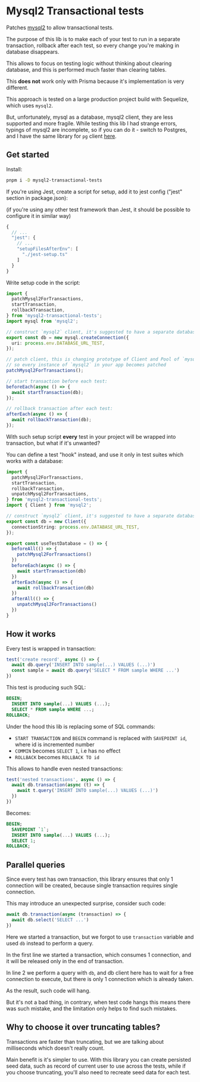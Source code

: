 # Mysql2 Transactional tests

Patches [mysql2](https://www.npmjs.com/package/mysql2) to allow transactional tests.

The purpose of this lib is to make each of your test to run in a separate transaction, rollback after each test, so every change you're making in database disappears.

This allows to focus on testing logic without thinking about clearing database, and this is performed much faster than clearing tables.

This **does not** work only with Prisma because it's implementation is very different.

This approach is tested on a large production project build with Sequelize, which uses `mysql2`.

But, unfortunately, mysql as a database, mysql2 client, they are less supported and more fragile. While testing this lib I had strange errors, typings of mysql2 are incomplete, so if you can do it - switch to Postgres, and I have the same library for `pg` client [here](https://www.npmjs.com/package/pg-transactional-tests).

## Get started

Install:

```sh
pnpm i -D mysql2-transactional-tests
```


If you're using Jest, create a script for setup, add it to jest config ("jest" section in package.json):

(if you're using any other test framework than Jest, it should be possible to configure it in similar way)

```js
{
  // ...
  "jest": {
    // ...
    "setupFilesAfterEnv": [
      "./jest-setup.ts"
    ]
  }
}
```

Write setup code in the script:

```ts
import {
  patchMysql2ForTransactions,
  startTransaction,
  rollbackTransaction,
} from 'mysql2-transactional-tests';
import mysql from 'mysql2';

// construct `mysql2` client, it's suggested to have a separate database for tests:
export const db = new mysql.createConnection({
  uri: process.env.DATABASE_URL_TEST,
});

// patch client, this is changing prototype of Client and Pool of `mysql2`,
// so every instance of `mysql2` in your app becomes patched
patchMysql2ForTransactions();

// start transaction before each test:
beforeEach(async () => {
  await startTransaction(db);
});

// rollback transaction after each test:
afterEach(async () => {
  await rollbackTransaction(db);
});
```

With such setup script **every** test in your project will be wrapped into transaction, but what if it's unwanted?

You can define a test "hook" instead, and use it only in test suites which works with a database:

```ts
import {
  patchMysql2ForTransactions,
  startTransaction,
  rollbackTransaction,
  unpatchMysql2ForTransactions,
} from 'mysql2-transactional-tests';
import { Client } from 'mysql2';

// construct `mysql2` client, it's suggested to have a separate database for tests:
export const db = new Client({
  connectionString: process.env.DATABASE_URL_TEST,
});

export const useTestDatabase = () => {
  beforeAll(() => {
    patchMysql2ForTransactions()
  })
  beforeEach(async () => {
    await startTransaction(db)
  })
  afterEach(async () => {
    await rollbackTransaction(db)
  })
  afterAll(() => {
    unpatchMysql2ForTransactions()
  })
}
```

## How it works

Every test is wrapped in transaction:

```ts
test('create record', async () => {
  await db.query('INSERT INTO sample(...) VALUES (...)')
  const sample = await db.query('SELECT * FROM sample WHERE ...')
})
```

This test is producing such SQL:

```sql
BEGIN;
  INSERT INTO sample(...) VALUES (...);
  SELECT * FROM sample WHERE ...;
ROLLBACK;
```

Under the hood this lib is replacing some of SQL commands:

- `START TRANSACTION` and `BEGIN` command is replaced with `SAVEPOINT id`, where id is incremented number
- `COMMIN` becomes `SELECT 1`, i.e has no effect
- `ROLLBACK` becomes `ROLLBACK TO id`

This allows to handle even nested transactions:

```ts
test('nested transactions', async () => {
  await db.transaction(async (t) => {
    await t.query('INSERT INTO sample(...) VALUES (...)')
  })
})
```

Becomes:

```sql
BEGIN;
  SAVEPOINT `1`;
  INSERT INTO sample(...) VALUES (...);
  SELECT 1;
ROLLBACK;
```

## Parallel queries

Since every test has own transaction, this library ensures that only 1 connection will be created, because single transaction requires single connection.

This may introduce an unexpected surprise, consider such code:

```ts
await db.transaction(async (transaction) => {
  await db.select('SELECT ...')
})
```

Here we started a transaction, but we forgot to use `transaction` variable and used `db` instead to perform a query.

In the first line we started a transaction, which consumes 1 connection, and it will be released only in the end of transaction.

In line 2 we perform a query with `db`, and db client here has to wait for a free connection to execute, but there is only 1 connection which is already taken.

As the result, such code will hang.

But it's not a bad thing, in contrary, when test code hangs this means there was such mistake, and the limitation only helps to find such mistakes.

## Why to choose it over truncating tables?

Transactions are faster than truncating, but we are talking about milliseconds which doesn't really count.

Main benefit is it's simpler to use. With this library you can create persisted seed data, such as record of current user to use across the tests, while if you choose truncating, you'll also need to recreate seed data for each test.
